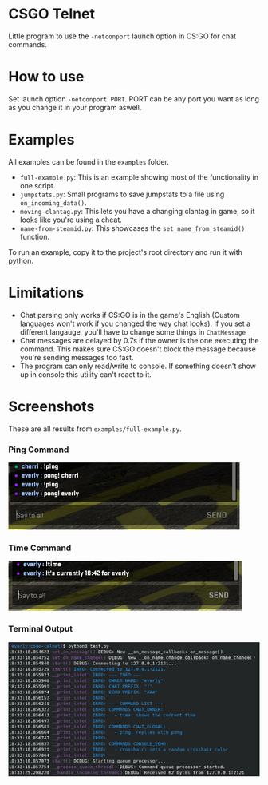 # CSGO Telnet

Little program to use the `-netconport` launch option in CS:GO for chat commands.

# How to use

Set launch option `-netconport PORT`. PORT can be any port you want as long as you change it in your program aswell. 

# Examples

All examples can be found in the `examples` folder.

* `full-example.py`: This is an example showing most of the functionality in one script.
* `jumpstats.py`: Small programs to save jumpstats to a file using `on_incoming_data()`.
* `moving-clantag.py`: This lets you have a changing clantag in game, so it looks like you're using a cheat.
* `name-from-steamid.py`: This showcases the `set_name_from_steamid()` function.

To run an example, copy it to the project's root directory and run it with python.

# Limitations

* Chat parsing only works if CS:GO is in the game's English (Custom languages won't work if you changed the way chat looks). If you set a different langauge, you'll have to change some things in `ChatMessage`
* Chat messages are delayed by 0.7s if the owner is the one executing the command. This makes sure CS:GO doesn't block the message because you're sending messages too fast.
* The program can only read/write to console. If something doesn't show up in console this utility can't react to it.

# Screenshots

These are all results from `examples/full-example.py`.

### Ping Command
![Ping Command](screenshots/ping-command.png)

### Time Command
![Time Command](screenshots/time-command.png)

### Terminal Output
![Terminal Output](screenshots/terminal-output.png)
